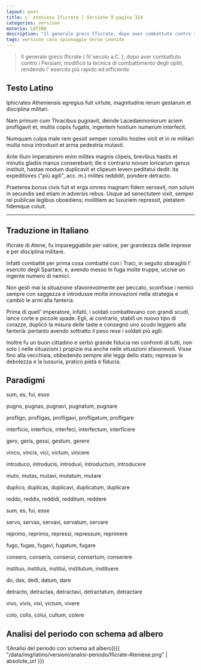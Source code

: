 ```yaml
---
layout: post
title: L' ateniese Ificrate | Versione 9 pagina 324
categories: versione
materia: LATINO
description: "Il generale greco Ificrate, dopo aver combattuto contro i Persiani, modificò la tecnica di combattimento degli opliti, rendendo l' esercito più rapido ed efficiente"
tags: versione caso spionaggio Serse Leonida
---
```


> Il generale greco Ificrate ( IV secolo a.C. ), dopo aver combattuto contro i Persiani, modificò la tecnica di combattimento degli opliti, rendendo l' esercito più rapido ed efficiente


## Testo Latino

Iphicrates Atheniensis egregius fuit virtute, magnitudine rerum gestarum et disciplina militari.


Nam primum cum Thracibus pugnavit, deinde Lacedaemoniorum aciem profligavit et, multis copiis fugatis, ingentem hostium numerum interfecit.


Numquam culpa male rem gessit semper consilio hostes vicit et in re militari multa nova
introduxit et arma pedestria mutavit.


Ante illum imperatorem enim milites magnis clipeis, brevibus hastis et minutis gladiis manus conserebant; ille e contrario novum loricarum genus instituit, hastae modum duplicavit et clipeum levem peditatui dedit: ita expeditiores ("più agili", acc. m.) milites reddidit, pondere detracto.

Praeterea bonus civis fuit et erga omnes magnam fidem servavit, non solum in secundis sed etiam in adversis rebus. Usque ad senectutem vixit, semper rei publicae legibus oboediens; mollitiem ac luxuriem repressit, pietatem fidemque coluit.

---

## Traduzione in Italiano

Ificrate di Atene, fu impareggiabile per valore, per grandezza delle imprese e per disciplina militare.


Infatti combatté per prima cosa combatté con i Traci, in seguito sbaragliò l' esercito degli Spartani, e, avendo messo in fuga molte truppe, uccise un ingente numero di nemici.


Non gestì mai la situazione sfavorevolmente per peccato, sconfisse i nemici sempre con saggezza e introdusse molte innovazioni nella strategia e cambiò le armi alla fanteria.


Prima di quell' imperatore, infatti, i soldati combattevano con grandi scudi, lance corte e piccole spade. Egli, al contrario, stabilì un nuovo tipo di corazze, duplicò la misura delle taste e consegnò uno scudo leggero alla fanterià: pertanto avendo sottratto il peso rese i soldati più agili.

Inoltre fu un buon cittadino e serbò grande fiducia nei confronti di tutti, non solo ( nelle situazioni ) propizie ma anche nelle situazioni sfavorevoli. Visse fino alla vecchiaia, obbedendo sempre alle leggi dello stato; represse la debolezza e la lussuria, praticò pietà e fiducia.

## Paradigmi

sum, es, fui, esse

pugno, pugnas, pugnavi, pugnatum, pugnare

profligo, profligas, profligavi, profligatum, profligare

interficio, interficis, interfeci, interfectum, interficere

gero, geris, gessi, gestum, gerere

vinco, vincis, vici, victum, vincere

introduco, introducis, introduxi, introductum, introducere

muto, mutas, mutavi, mutatum, mutare

duplico, duplicas, duplicavi, duplicatum, duplicare

reddo, reddis, reddidi, redditum, reddere

sum, es, fui, esse

servo, servas, servavi, servatum, servare

reprimo, reprimis, repressi, repressum, reprimere

fugo, fugas, fugavi, fugatum, fugare

consero, conseris, conserui, consertum, conserere

instituo, instituis, institui, institutum, instituere

do, das, dedi, datum, dare

detracto, detractas, detractavi, detractatum, detractare

vivo, vivis, vixi, victum, vivere

colo, colis, colui, cultum, colere

## Analisi del periodo con schema ad albero

![Analisi del periodo con schema ad albero]({{ "/data/img/latino/versioni/analisi-periodo/Ificrate-Ateniese.png" | absolute_url }})
